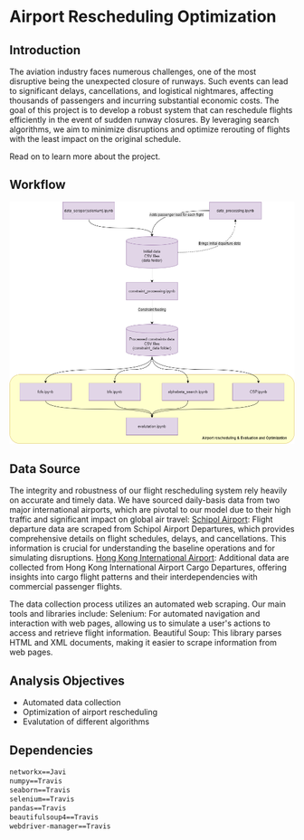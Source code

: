 # Airport Rescheduling Optimization

## Introduction

The aviation industry faces numerous challenges, one of the most disruptive being the unexpected closure of runways. Such events can lead to significant delays, cancellations, and logistical nightmares, affecting thousands of passengers and incurring substantial economic costs. The goal of this project is to develop a robust system that can reschedule flights efficiently in the event of sudden runway closures. By leveraging search algorithms, we aim to minimize disruptions and optimize rerouting of flights with the least impact on the original schedule.

Read on to learn more about the project.

## Workflow

<img src="LSE_AI_groupproject.png" alt="image description" width="850">

## Data Source

The integrity and robustness of our flight rescheduling system rely heavily on accurate and timely data. We have sourced daily-basis data from two major international airports, which are pivotal to our model due to their high traffic and significant impact on global air travel:
[Schipol Airport](https://www.schiphol.nl/en/departures/): Flight departure data are scraped from Schipol Airport Departures, which provides comprehensive details on flight schedules, delays, and cancellations. This information is crucial for understanding the baseline operations and for simulating disruptions.
[Hong Kong International Airport](https://www.hongkongairport.com/en/flights/departures/cargo.page): Additional data are collected from Hong Kong International Airport Cargo Departures, offering insights into cargo flight patterns and their interdependencies with commercial passenger flights.

The data collection process utilizes an automated web scraping. Our main tools and libraries include:
Selenium: For automated navigation and interaction with web pages, allowing us to simulate a user's actions to access and retrieve flight information.
Beautiful Soup: This library parses HTML and XML documents, making it easier to scrape information from web pages.

## Analysis Objectives

- Automated data collection
- Optimization of airport rescheduling
- Evalutation of different algorithms

## Dependencies

    networkx==Javi
    numpy==Travis
    seaborn==Travis
    selenium==Travis
    pandas==Travis
    beautifulsoup4==Travis
    webdriver-manager==Travis
